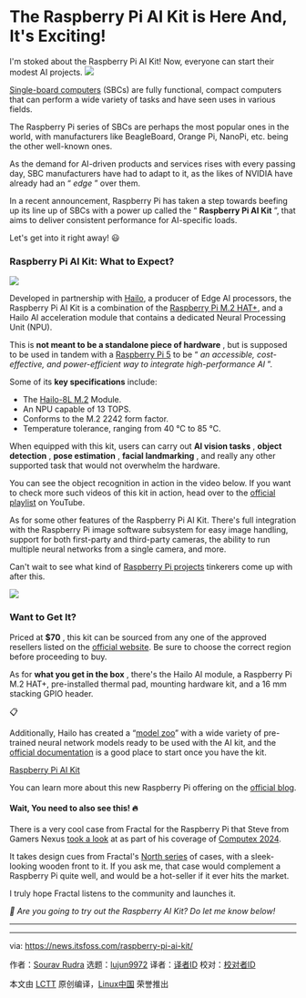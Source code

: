 [#]: subject: "The Raspberry Pi AI Kit is Here And, It's Exciting!"
[#]: via: "https://news.itsfoss.com/raspberry-pi-ai-kit/"
[#]: author: "Sourav Rudra https://news.itsfoss.com/author/sourav/"
[#]: collector: "lujun9972/lctt-scripts-1705972010"
[#]: translator: " "
[#]: reviewer: " "
[#]: publisher: " "
[#]: url: " "

The Raspberry Pi AI Kit is Here And, It's Exciting!
======
I'm stoked about the Raspberry Pi AI Kit! Now, everyone can start their
modest AI projects.
[![][1]][2]

[Single-board computers][3] (SBCs) are fully functional, compact computers that can perform a wide variety of tasks and have seen uses in various fields.

The Raspberry Pi series of SBCs are perhaps the most popular ones in the world, with manufacturers like BeagleBoard, Orange Pi, NanoPi, etc. being the other well-known ones.

As the demand for AI-driven products and services rises with every passing day, SBC manufacturers have had to adapt to it, as the likes of NVIDIA have already had an “ _edge_ ” over them.

In a recent announcement, Raspberry Pi has taken a step towards beefing up its line up of SBCs with a power up called the “ **Raspberry Pi AI Kit** ”, that aims to deliver consistent performance for AI-specific loads.

Let's get into it right away! 😃

### Raspberry Pi AI Kit: What to Expect?

![][4]

Developed in partnership with [Hailo][5], a producer of Edge AI processors, the Raspberry Pi AI Kit is a combination of the [Raspberry Pi M.2 HAT+][6], and a Hailo AI acceleration module that contains a dedicated Neural Processing Unit (NPU).

This is **not meant to be a standalone piece of hardware** , but is supposed to be used in tandem with a [Raspberry Pi 5][7] to be “ _an accessible, cost-effective, and power-efficient way to integrate high-performance AI_ ”.

Some of its **key specifications** include:

  * The [Hailo-8L M.2][8] Module.
  * An NPU capable of 13 TOPS.
  * Conforms to the M.2 2242 form factor.
  * Temperature tolerance, ranging from 40 °C to 85 °C.



When equipped with this kit, users can carry out **AI vision tasks** , **object detection** , **pose estimation** , **facial landmarking** , and really any other supported task that would not overwhelm the hardware.

You can see the object recognition in action in the video below. If you want to check more such videos of this kit in action, head over to the [official playlist][9] on YouTube.

As for some other features of the Raspberry Pi AI Kit. There's full integration with the Raspberry Pi image software subsystem for easy image handling, support for both first-party and third-party cameras, the ability to run multiple neural networks from a single camera, and more.

Can't wait to see what kind of [Raspberry Pi projects][10] tinkerers come up with after this.

![][11]

### Want to Get It?

Priced at **$70** , this kit can be sourced from any one of the approved resellers listed on the [official website][12]. Be sure to choose the correct region before proceeding to buy.

As for **what you get in the box** , there's the Hailo AI module, a Raspberry Pi M.2 HAT+, pre-installed thermal pad, mounting hardware kit, and a 16 mm stacking GPIO header.

📋

Additionally, Hailo has created a “[model zoo][13]” with a wide variety of pre-trained neural network models ready to be used with the AI kit, and the [official documentation][14] is a good place to start once you have the kit.

[Raspberry Pi AI Kit][12]

You can learn more about this new Raspberry Pi offering on the [official blog][15].

#### **Wait, You need to also see this!** 🔥

There is a very cool case from Fractal for the Raspberry Pi that Steve from Gamers Nexus [took a look][16] at as part of his coverage of [Computex 2024][17].

It takes design cues from Fractal's [North series][18] of cases, with a sleek-looking wooden front to it. If you ask me, that case would complement a Raspberry Pi quite well, and would be a hot-seller if it ever hits the market.

I truly hope Fractal listens to the community and launches it.

_💬 Are you going to try out the Raspberry AI Kit? Do let me know below!_

* * *

--------------------------------------------------------------------------------

via: https://news.itsfoss.com/raspberry-pi-ai-kit/

作者：[Sourav Rudra][a]
选题：[lujun9972][b]
译者：[译者ID](https://github.com/译者ID)
校对：[校对者ID](https://github.com/校对者ID)

本文由 [LCTT](https://github.com/LCTT/TranslateProject) 原创编译，[Linux中国](https://linux.cn/) 荣誉推出

[a]: https://news.itsfoss.com/author/sourav/
[b]: https://github.com/lujun9972
[1]: https://news.itsfoss.com/assets/images/pikapods.jpg
[2]: https://www.pikapods.com/?utm_campaign=banner-2024-05&utm_source=itsfoss
[3]: https://en.wikipedia.org/wiki/Single-board_computer
[4]: https://news.itsfoss.com/content/images/2024/06/Raspberry_Pi_AI-Kit-1.jpg
[5]: https://hailo.ai/
[6]: https://www.raspberrypi.com/documentation/accessories/m2-hat-plus.html
[7]: https://news.itsfoss.com/raspberry-pi-5/
[8]: https://hailo.ai/products/ai-accelerators/hailo-8l-m-2-ai-acceleration-module-for-ai-light-applications/
[9]: https://youtube.com/playlist?list=PLcd1Q0-YkB1fWJb9WesUdFF7_4WTBuWtN
[10]: https://itsfoss.com/raspberry-pi-projects/
[11]: https://itsfoss.com/content/images/size/w256h256/2022/12/android-chrome-192x192.png
[12]: https://www.raspberrypi.com/products/ai-kit/
[13]: https://github.com/hailo-ai/hailo_model_zoo/tree/master/docs/public_models/HAILO8L
[14]: https://www.raspberrypi.com/documentation/accessories/ai-kit.html
[15]: https://www.raspberrypi.com/news/raspberry-pi-ai-kit-available-now-at-70/
[16]: https://youtu.be/JOXHGMQNiQ4?si=lfYS6dYQEQBYWn56&t=110
[17]: https://www.computextaipei.com.tw/en/index.html
[18]: https://www.fractal-design.com/products/cases/north/
